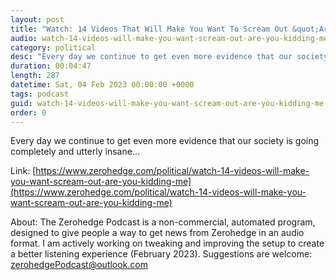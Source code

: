 ```yaml
---
layout: post
title: "Watch: 14 Videos That Will Make You Want To Scream Out &quot;Are You Kidding Me?&quot;"
audio: watch-14-videos-will-make-you-want-scream-out-are-you-kidding-me-1
category: political
desc: "Every day we continue to get even more evidence that our society is going completely and utterly insane..."
duration: 00:04:47
length: 287
datetime: Sat, 04 Feb 2023 00:00:00 +0000
tags: podcast
guid: watch-14-videos-will-make-you-want-scream-out-are-you-kidding-me-0
order: 0
---
```

Every day we continue to get even more evidence that our society is going completely and utterly insane...

Link: [https://www.zerohedge.com/political/watch-14-videos-will-make-you-want-scream-out-are-you-kidding-me](https://www.zerohedge.com/political/watch-14-videos-will-make-you-want-scream-out-are-you-kidding-me)

About: The Zerohedge Podcast is a non-commercial, automated program, designed to give people a way to get news from Zerohedge in an audio format.  I am actively working on tweaking and improving the setup to create a better listening experience (February 2023).  Suggestions are welcome: [zerohedgePodcast@outlook.com](mailto:zerohedgePodcast@outlook.com)